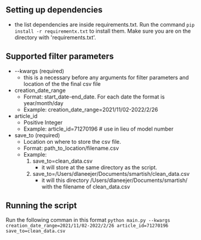 ## Setting up dependencies
- the list dependencies are inside requirements.txt. Run the command `pip install -r requirementx.txt` to install them. Make sure you are on the directory with 'requirements.txt'.

## Supported filter parameters
- --kwargs (required)
    - this is a necessary before any arguments for filter parameters and location of the the final csv file
- creation_date_range
    - Format: start_date-end_date. For each date the format is year/month/day
    - Example: creation_date_range=2021/11/02-2022/2/26 
- article_id
    - Positive Integer
    - Example: article_id=71270196 # use in lieu of model number
- save_to (required)
    - Location on where to store the csv file.
    - Format: path_to_location/filename.csv
    - Example: 
        1. save_to=clean_data.csv
            - it will store at the same directory as the script.
        2. save_to=/Users/dlaneejer/Documents/smartish/clean_data.csv
            - it will this directory /Users/dlaneejer/Documents/smartish/ with the filename of clean_data.csv

## Running the script
Run the following comman in this format
`python main.py --kwargs creation_date_range=2021/11/02-2022/2/26 article_id=71270196 save_to=clean_data.csv`